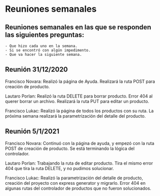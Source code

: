 # Reuniones semanales

## Reuniones semanales en las que se responden las siguientes preguntas:

    - Que hizo cada uno en la semana.
    - Si se encontró con algún impedimento.
    - Que va hacer la siguiente semana.

## Reunión 31/12/2020

Francisco Novara: Realizó la página de Ayuda. Realizará la ruta POST para creación de producto. 

Lautaro Porlan: Realizó la ruta DELETE para borrar producto. Error 404 al querer borrar un archivo. Realizará la ruta PUT para editar un producto.

Francisco Lukac: Realizó la página de todos los productos con su ruta. La próxima semana realizará la parametrización del detalle del producto.

## Reunión 5/1/2021

Francisco Novara: Continuó con la página de ayuda, y empezó con la ruta POST de creación de producto. Se está terminando la lógica del controlador.

Lautaro Porlan: Trabajando la ruta de editar producto. Tira el mismo error 404 que tira la ruta DELETE, y no pudimos solucionar.

Francisco Lukac: Realizó la parametrización del detalle de producto, creación del proyecto con express generator y migrarlo. Error 404 en algunas rutas del controlador de productos que no fueron solucionados.